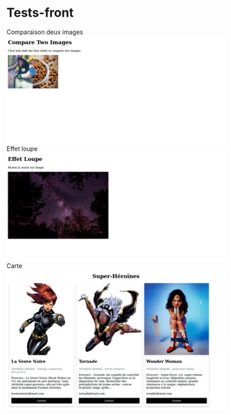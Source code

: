 # Tests-front

Comparaison deux images 
![image](compare.png)
Effet loupe
![image](loupe.png)
Carte
![image](carte.png)
